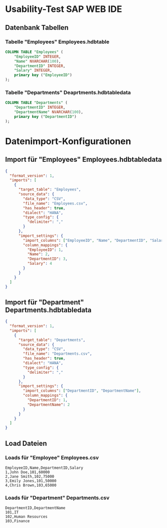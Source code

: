 
# Usability-Test SAP  WEB IDE 

## Datenbank Tabellen 

### Tabelle "Employees"  Employees.hdbtable
```sql
COLUMN TABLE "Employees" (
    "EmployeeID" INTEGER,
    "Name" NVARCHAR(100),
    "DepartmentID" INTEGER,
    "Salary" INTEGER,
    primary key ("EmployeeID")
);
```


### Tabelle "Departments"  Deaprtments.hdbtabledata
```sql
COLUMN TABLE "Departments" (
    "DepartmentID" INTEGER,
    "DepartmentName" NVARCHAR(100),
    primary key ("DepartmentID")
);
```

# Datenimport-Konfigurationen

## Import für "Employees" Employees.hdbtabledata
```json
{
  "format_version": 1,
  "imports": [
    {
      "target_table": "Employees",
      "source_data": {
        "data_type": "CSV",
        "file_name": "Employees.csv",
        "has_header": true,
        "dialect": "HANA",
        "type_config": {
          "delimiter": ","
        }
      },
      "import_settings": {
        "import_columns": ["EmployeeID", "Name", "DepartmentID", "Salary"],
        "column_mappings": {
          "EmployeeID": 1,
          "Name": 2,
          "DepartmentID": 3,
          "Salary": 4
        }
      }
    }
  ]
}
```
 ## Import für "Department" Departments.hdbtabledata
```json
{
  "format_version": 1,
  "imports": [
    {
      "target_table": "Departments",
      "source_data": {
        "data_type": "CSV",
        "file_name": "Departments.csv",
        "has_header": true,
        "dialect": "HANA",
        "type_config": {
          "delimiter": ","
        }
      },
      "import_settings": {
        "import_columns": ["DepartmentID", "DepartmentName"],
        "column_mappings": {
          "DepartmentID": 1,
          "DepartmentName": 2
        }
      }
    }
  ]
}
```
## Load Dateien 

### Loads für "Employee"  Employees.csv
```plaintext
EmployeeID,Name,DepartmentID,Salary
1,John Doe,101,60000
2,Jane Smith,102,75000
3,Emily Jones,101,50000
4,Chris Brown,103,65000
```

### Loads für "Department" Departments.csv
```plaintext
DepartmentID,DepartmentName
101,IT
102,Human Resources
103,Finance
```







